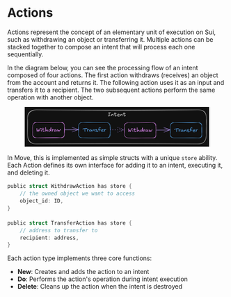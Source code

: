 # Actions

Actions represent the concept of an elementary unit of execution on Sui, such as withdrawing an object or transferring it. Multiple actions can be stacked together to compose an intent that will process each one sequentially.

In the diagram below, you can see the processing flow of an intent composed of four actions. The first action withdraws (receives) an object from the account and returns it. The following action uses it as an input and transfers it to a recipient. The two subsequent actions perform the same operation with another object.

<figure><img src="../../.gitbook/assets/intent_composition.excalidraw (1).png" alt=""><figcaption></figcaption></figure>

In Move, this is implemented as simple structs with a unique `store` ability. Each Action defines its own interface for adding it to an intent, executing it, and deleting it.

```rust
public struct WithdrawAction has store {
    // the owned object we want to access
    object_id: ID,
}

public struct TransferAction has store {
    // address to transfer to
    recipient: address,
}
```

Each action type implements three core functions:

* **New**: Creates and adds the action to an intent
* **Do**: Performs the action's operation during intent execution
* **Delete**: Cleans up the action when the intent is destroyed
